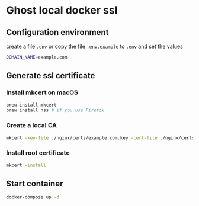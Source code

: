 # Ghost local docker ssl

## Configuration environment

create a file `.env` or copy the file `.env.example` to `.env` and set the values

```bash
DOMAIN_NAME=example.com
```

## Generate ssl certificate

### Install mkcert on macOS

```bash
brew install mkcert
brew install nss # if you use Firefox
```

### Create a local CA

```bash
mkcert -key-file ./nginx/certs/example.com.key -cert-file ./nginx/certs/example.com.crt example.com
```

### Install root certificate

```bash
mkcert -install
````

## Start container

```bash
docker-compose up -d
```
